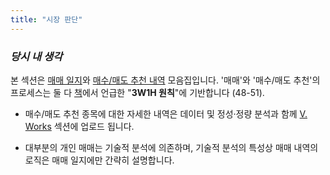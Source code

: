 ```yaml
---
title: "시장 판단"
---
```


*<h3> 당시 내 생각 </h3>*

본 섹션은 [매매 일지][ref3]와 [매수/매도 추천 내역][ref4] 모음집입니다. '매매'와 '매수/매도 추천'의 프로세스는 둘 다 [책][ref1]에서 언급한 "**3W1H 원칙**"에 기반합니다 (48-51).

- 매수/매도 추천 종목에 대한 자세한 내역은 데이터 및 정성·정량 분석과 함께 [V. Works][ref2] 섹션에 업로드 됩니다.

- 대부분의 개인 매매는 기술적 분석에 의존하며, 기술적 분석의 특성상 매매 내역의 로직은 매매 일지에만 간략히 설명합니다.



[ref1]: https://www.aladin.co.kr/shop/wproduct.aspx?ItemId=285116786
[ref2]: https://snowballassociates.com/ko/works/
[ref3]: https://snowballassociates.com/ko/market_decision_log/transactions/
[ref4]: https://snowballassociates.com/ko/market_decision_log/calls/